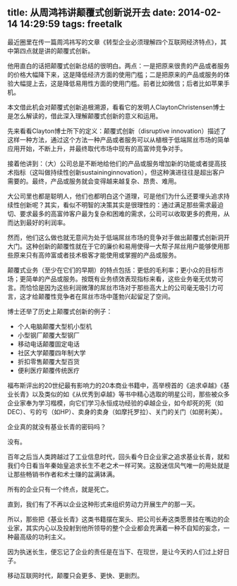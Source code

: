 title: 从周鸿祎讲颠覆式创新说开去
date: 2014-02-14 14:29:59
tags: freetalk
---

最近圈里在传一篇周鸿祎写的文章《转型企业必须理解四个互联网经济特点》，其中第四点就是讲的颠覆式创新。
 
他用直白的话把颠覆式创新总结的很明白。两点：一是把原来很贵的产品或者服务的价格大幅降下来，这是降低经济方面的使用门槛；二是把原来的产品或服务的体验大幅提上去，这是降低易用性方面的使用门槛。前者比如微信；后者比如苹果手机。
 
本文借此机会对颠覆式创新追根溯源，看看它的发明人ClaytonChristensen博士是怎么解读的，借此深入理解颠覆式创新的意义和运用。
 
先来看看Clayton博士所下的定义：颠覆式创新（disruptive innovation）描述了这样一种方法，通过这个方法一种产品或者服务可以从植根于低端屌丝市场的简单应用开始，不断上升，并最终取代市场中现有的高富帅竞争对手。
 
接着他讲到：（大）公司总是不断地给他们的产品或服务增加新的功能或者提高技术指标（这叫做持续性创新sustaininginnovation），但这种演进往往是超出客户需要的。最终，产品或服务就会变得越来越复杂、昂贵、难用。
 
大公司里也都是聪明人，他们也都明白这个道理，可是他们为什么还要埋头追求持续性创新呢？其实，看似不明智的决策其实是很理性的：通过满足那些需求最迫切、要求最多的高富帅客户最为复杂和困难的需求，公司可以收取更多的费用，从而达到最好的利润率。
 
然而，他们这么做也就无意间为处于低端屌丝市场的竞争对手做出颠覆式创新洞开大门。这种创新的颠覆性就在于它的廉价和易用使得一大帮子屌丝用户能够使用那些原来只有高帅富或者技术极客才能使用或掌握的产品或服务。
 
颠覆式业务（至少在它们的早期）的特点包括：更低的毛利率；更小众的目标市场；更简单的产品或服务。按既有业务绩效表现指标来看，这些业务毫无优势可言。而恰恰是因为这些利润微薄的屌丝市场对于那些高大上的公司毫无吸引力可言，这才给颠覆性竞争者在屌丝市场中蓬勃兴起留足了空间。
 
博士还举了历史上颠覆式创新的例子：

 * 个人电脑颠覆大型机小型机
 * 小型钢厂颠覆大型钢厂
 * 移动电话颠覆固定电话
 * 社区大学颠覆四年制大学
 * 折扣零售颠覆大型百货
 * 便利医疗颠覆传统医疗
 
福布斯评出的20世纪最有影响力的20本商业书籍中，高举榜首的《追求卓越》《基业长青》以及类似的如《从优秀到卓越》等书中精心选取的明星公司，那些被众多企业家奉为学习楷模，向它们学习永恒成功经验的卓越企业，如今却死的死（如DEC）、亏的亏（如HP）、卖身的卖身（如摩托罗拉）、关门的关门（如房利美）。
 
企业真的就没有基业长青的密码吗？
 
没有。
 
百年之后当人类跨越过了工业信息时代，回头看今日企业家之追求基业长青，就和我们今日看当年秦始皇追求长生不老之术一样可笑。这股迷信风气唯一的用处就是让那些畅销书作者和术士赚的盆满钵满。
 
所有的企业只有一个终点，就是死亡。
 
直到，我们有了不再以企业这种形式来组织劳动力开展生产的那一天。
 
所以，那些把《基业长青》这类书籍摆在案头、把公司长寿这类愿景挂在嘴边的企业家，其实内心以及投射到他所领导的整个企业都会充满着一种不自知的妄念，一种最高级的功利主义。
 
因为执迷长生，便忘记了企业的责任是在当下、在现世，是让今天的人们过上好日子。
 
移动互联网时代，颠覆只会更多、更快、更剧烈。
